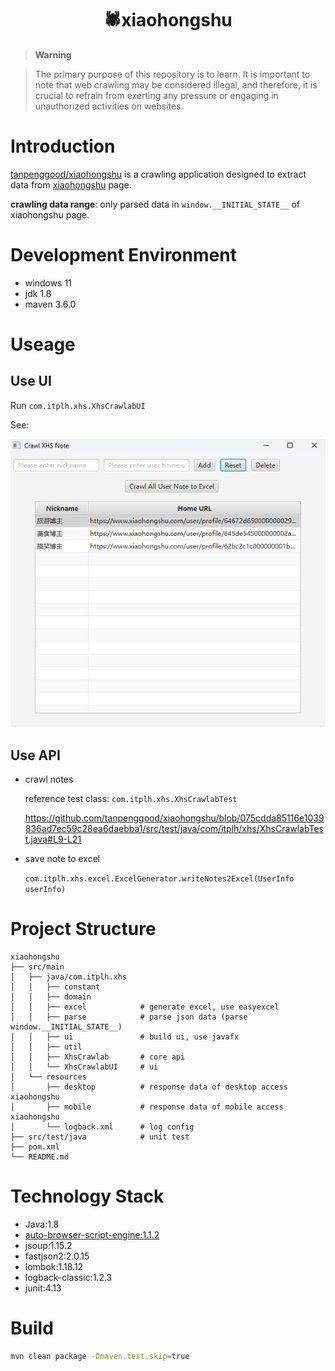 <div align="center">

<h1 align="center">
🕷️xiaohongshu
</h1>

</div>

> **Warning**

> The primary purpose of this repository is to learn. It is important to note that web crawling may
> be considered illegal, and therefore, it is crucial to refrain from exerting any pressure or engaging in unauthorized
> activities on websites.


# Introduction

[tanpenggood/xiaohongshu](https://github.com/tanpenggood/xiaohongshu) is a crawling application designed to extract data from [xiaohongshu](https://www.xiaohongshu.com/explore) page.

**crawling data range**: only parsed data in `window.__INITIAL_STATE__` of xiaohongshu page.

# Development Environment

- windows 11
- jdk 1.8
- maven 3.6.0

# Useage

## Use UI

Run `com.itplh.xhs.XhsCrawlabUI`

See:

![home.png](home.png)

## Use API

- crawl notes

  reference test class: `com.itplh.xhs.XhsCrawlabTest`
  
  https://github.com/tanpenggood/xiaohongshu/blob/075cdda85116e1039836ad7ec59c28ea6daebba1/src/test/java/com/itplh/xhs/XhsCrawlabTest.java#L9-L21

- save note to excel

  `com.itplh.xhs.excel.ExcelGenerator.writeNotes2Excel(UserInfo userInfo)`

# Project Structure

```
xiaohongshu
├── src/main
│   ├── java/com.itplh.xhs       
│   │   ├── constant
│   │   ├── domain
│   │   ├── excel            # generate excel, use easyexcel
│   │   ├── parse            # parse json data (parse window.__INITIAL_STATE__)
│   │   ├── ui               # build ui, use javafx    
│   │   ├── util               
│   │   ├── XhsCrawlab       # core api   
│   │   └── XhsCrawlabUI     # ui
│   └── resources
│       ├── desktop          # response data of desktop access xiaohongshu
│       ├── mobile           # response data of mobile access xiaohongshu
│       └── logback.xml      # log config
├── src/test/java            # unit test
├── pom.xml
└── README.md
```

# Technology Stack

- Java:1.8
- [auto-browser-script-engine:1.1.2](https://github.com/tanpenggood/auto-browser-script-engine)
- jsoup:1.15.2
- fastjson2:2.0.15
- lombok:1.18.12
- logback-classic:1.2.3
- junit:4.13

# Build

```bash
mvn clean package -Dmaven.test.skip=true
```
